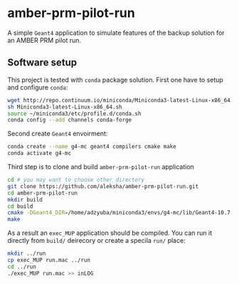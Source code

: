 # amber-prm-pilot-run

A simple `Geant4` application to simulate features of the backup solution
for an AMBER PRM pilot run.

## Software setup

This project is tested with `conda` package solution.
First one have to setup and configure `conda`:
```bash
wget http://repo.continuum.io/miniconda/Miniconda3-latest-Linux-x86_64.sh
sh Miniconda3-latest-Linux-x86_64.sh
source ~/miniconda3/etc/profile.d/conda.sh
conda config --add channels conda-forge
```

Second create `Geant4` envoirment:
```bash
conda create --name g4-mc geant4 compilers cmake make
conda activate g4-mc
```

Third step is to clone and build `amber-prm-pilot-run` application
```bash
cd # you may want to choose other directory
git clone https://github.com/aleksha/amber-prm-pilot-run.git
cd amber-prm-pilot-run
mkdir build
cd build
cmake -DGeant4_DIR=/home/adzyuba/miniconda3/envs/g4-mc/lib/Geant4-10.7.1/ ../source
make
```
As a result an `exec_MUP` application should be compiled. 
You can run it directly from `build/` deirecory or create a specila 
`run/` place:
```bash
mkdir ../run
cp exec_MUP run.mac ../run
cd ../run
./exec_MUP run.mac >> inLOG
```
